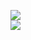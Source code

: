 [![](https://img.shields.io/badge/Made%20With-Github%20Spray-lightgrey.svg?style=for-the-badge&logo=github)](https://github.com/Annihil/github-spray#827)  
[![](https://i.imgur.com/2DrTn0Z.gif)](https://github.com/Annihil/github-spray)